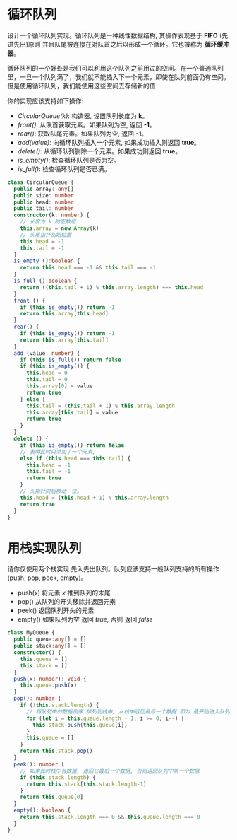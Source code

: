 # 循环队列

  设计一个循环队列实现。循环队列是一种线性数据结构, 其操作表现基于 **FIFO** (先进先出)原则 并且队尾被连接在对队首之后以形成一个循环。它也被称为 **循环缓冲器**。

  循环队列的一个好处是我们可以利用这个队列之前用过的空间。在一个普通队列里，一旦一个队列满了，我们就不能插入下一个元素，即使在队列前面仍有空间。但是使用循环队列，我们能使用这些空间去存储新的值

  你的实现应该支持如下操作:

- *CircularQueue(k)*: 构造器, 设置队列长度为 **k**。
- *front()*: 从队首获取元素。如果队列为空, 返回 **-1**。
- *rear()*: 获取队尾元素。如果队列为空, 返回 **-1**。
- *add(value)*: 向循环队列插入一个元素, 如果成功插入则返回 **true**。
- *delete()*: 从循环队列删除一个元素。如果成功则返回 **true**。
- *is_empty()*: 检查循环队列是否为空。
- *is_full()*: 检查循环队列是否已满。

```ts
class CircularQueue {
  public array: any[]
  public size: number
  public head: number
  public tail: number
  constructor(k: number) {
    // 长度为 k 的空数组
    this.array = new Array(k)
    // 头尾指针初始位置
    this.head = -1
    this.tail = -1
  }
  is_empty ():boolean {
    return this.head === -1 && this.tail === -1
  }
  is_full ():boolean {
    return ((this.tail + 1) % this.array.length) === this.head
  }
  front () {
    if (this.is_empty()) return -1
    return this.array[this.head]
  }
  rear() {
    if (this.is_empty()) return -1
    return this.array[this.tail]
  }
  add (value: number) {
    if (this.is_full()) return false
    if (this.is_empty()) {
      this.head = 0
      this.tail = 0
      this.array[0] = value
      return true
    } else {
      this.tail = (this.tail + 1) % this.array.length
      this.array[this.tail] = value
      return true
    }
  }
  delete () {
    if (this.is_empty()) return false
    // 表明此时只添加了一个元素,
    else if (this.head === this.tail) {
      this.head = -1
      this.tail = -1
      return true
    }
    // 头指针向后移动一位。
    this.head = (this.head + 1) % this.array.length
    return true
  }
}
```

# 用栈实现队列

  请你仅使用两个栈实现 先入先出队列。队列应该支持一般队列支持的所有操作 (push, pop, peek, empty)。

- push(x) 将元素 *x* 推到队列的末尾
- pop()   从队列的开头移除并返回元素
- peek()  返回队列开头的元素
- empty() 如果队列为空 返回 *true*, 否则 返回 *false*

```ts
class MyQueue {
  public queue:any[] = []
  public stack:any[] = []
  constructor() {
    this.queue = []
    this.stack = []
  }
  push(x: number): void {
    this.queue.push(x)
  }
  pop(): number {
    if (!this.stack.length) {
      // 将队列中的数据倒序 排列到栈中, 从栈中返回最后一个数据 即为 最开始进入队列中的数据
      for (let i = this.queue.length - 1; i >= 0; i--) {
        this.stack.push(this.queue[i])
      }
      this.queue = []
    }
    return this.stack.pop()
  }
  peek(): number {
    // 如果此时栈中有数据, 返回它最后一个数据, 否则返回队列中第一个数据
    if (this.stack.length) {
      return this.stack[this.stack.length-1]
    }
    return this.queue[0]
  }
  empty(): boolean {
    return this.stack.length === 0 && this.queue.length === 0
  }
}
```